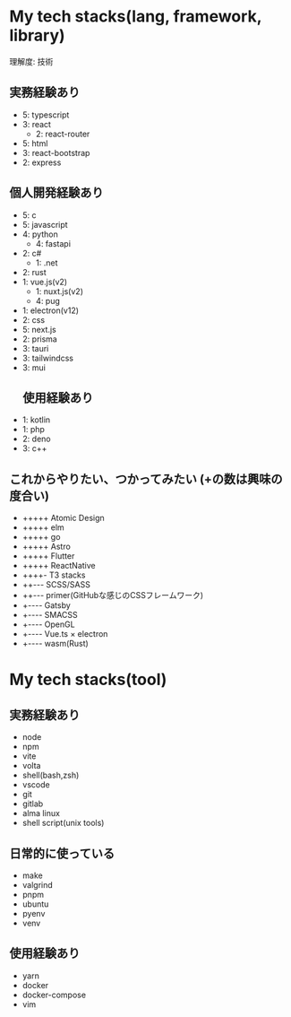 # My tech stacks(lang, framework, library)
理解度: 技術 
## 実務経験あり
- 5: typescript 
- 3: react
  - 2: react-router
- 5: html
- 3: react-bootstrap
- 2: express
## 個人開発経験あり
- 5: c
- 5: javascript
- 4: python
  - 4: fastapi
- 2: c#
  - 1: .net
- 2: rust
- 1: vue.js(v2)
  - 1: nuxt.js(v2)
  - 4: pug
- 1: electron(v12)
- 2: css
- 5: next.js
- 2: prisma
- 3: tauri
- 3: tailwindcss
- 3: mui
  ## 使用経験あり
- 1: kotlin
- 1: php
- 2: deno
- 3: c++
## これからやりたい、つかってみたい (+の数は興味の度合い)
- +++++ Atomic Design 
- +++++ elm
- +++++ go
- +++++ Astro 
- +++++ Flutter 
- +++++ ReactNative 
- ++++- T3 stacks 
- ++--- SCSS/SASS 
- ++--- primer(GitHubな感じのCSSフレームワーク) 
- +---- Gatsby 
- +---- SMACSS 
- +---- OpenGL 
- +---- Vue.ts × electron 
- +---- wasm(Rust) 

# My tech stacks(tool)
## 実務経験あり
- node
- npm
- vite
- volta
- shell(bash,zsh)
- vscode
- git
- gitlab
- alma linux
- shell script(unix tools)
## 日常的に使っている
- make
- valgrind
- pnpm
- ubuntu
- pyenv
- venv
## 使用経験あり
- yarn
- docker
- docker-compose
- vim
